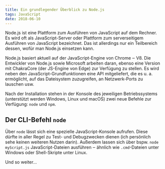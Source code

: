 ```yaml
---
title: Ein grundlegender Überblick zu Node.js
tags: JavaScript
date: 2018-06-10
---
```


Node.js ist eine Plattform zum Ausführen von JavaScript auf dem Rechner. Es wird oft als JavaScript-Server oder Plattform zum serverseitigem Ausführen von JavaScript bezeichnet. Das ist allerdings nur ein Teilbereich dessen, wofür man Node.js einsetzen kann.

Node.js basiert aktuell auf der JavaScript-Engine von Chrome ‒ V8. Die Entwickler von Node.js sowie Microsoft arbeiten daran, ebenso eine Version mit ChakraCore (der JS-Engine von Edge) zur Verfügung zu stellen. Es wird neben den JavaScript-Grundfunktionen eine API mitgeliefert, die es u. a. ermöglicht, auf das Dateisystem zuzugreifen, an Netzwerk-Ports zu lauschen usw.

Nach der Installation stehen in der Konsole des jeweiligen Betriebssystems (unterstützt werden Windows, Linux und macOS) zwei neue Befehle zur Verfügung: `node` und `npm`.

## Der CLI-Befehl `node`

Über `node` lässt sich eine spezielle JavaScript-Konsole aufrufen. Diese dürfte in aller Regel zu Test- und Debugzwecken dienen (ich persönlich sehe keinen weiteren Nutzen darin). Außerdem lassen sich über bspw. `node myScript.js` JavaScript-Dateien ausführen ‒ ähnlich wie `.cmd`-Dateien unter Windows oder Shell-Skripte unter Linux.

Und so weiter...
